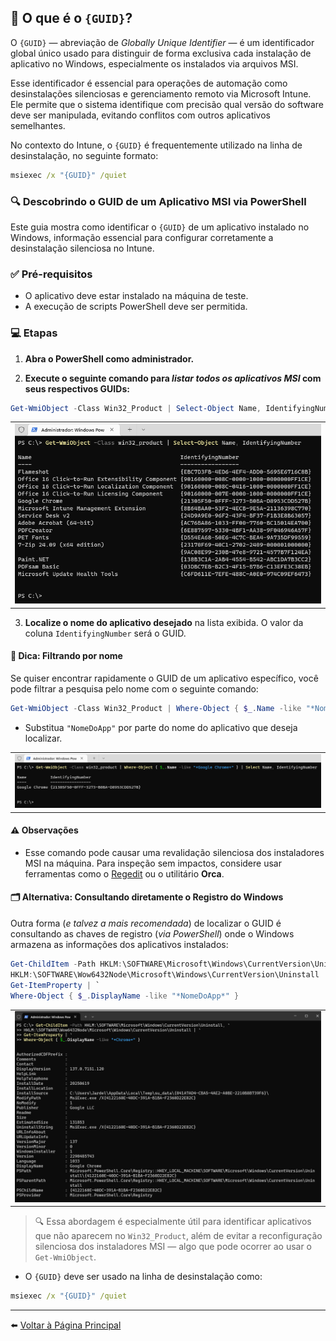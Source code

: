 ## 🧭 O que é o `{GUID}`?

O `{GUID}` — abreviação de *Globally Unique Identifier* — é um identificador global único usado para distinguir de forma exclusiva cada instalação de aplicativo no Windows, especialmente os instalados via arquivos MSI.

Esse identificador é essencial para operações de automação como desinstalações silenciosas e gerenciamento remoto via Microsoft Intune. Ele permite que o sistema identifique com precisão qual versão do software deve ser manipulada, evitando conflitos com outros aplicativos semelhantes.

No contexto do Intune, o `{GUID}` é frequentemente utilizado na linha de desinstalação, no seguinte formato:

```cmd
msiexec /x "{GUID}" /quiet
```

### 🔍 Descobrindo o GUID de um Aplicativo MSI via PowerShell

Este guia mostra como identificar o `{GUID}` de um aplicativo instalado no Windows, informação essencial para configurar corretamente a desinstalação silenciosa no Intune.

### ✅ Pré-requisitos

- O aplicativo deve estar instalado na máquina de teste.
- A execução de scripts PowerShell deve ser permitida.

### 💻 Etapas

1. **Abra o PowerShell como administrador.**

2. **Execute o seguinte comando para *listar todos os aplicativos MSI* com seus respectivos GUIDs:**

```powershell
Get-WmiObject -Class Win32_Product | Select-Object Name, IdentifyingNumber
```
<table>
  <tr>
    <td><img src="imagens/GUID-01.png"></td>
  </tr>
</table>

3. **Localize o nome do aplicativo desejado** na lista exibida. O valor da coluna `IdentifyingNumber` será o GUID.

#### 🎯 Dica: Filtrando por nome

Se quiser encontrar rapidamente o GUID de um aplicativo específico, você pode filtrar a pesquisa pelo nome com o seguinte comando:

```powershell
Get-WmiObject -Class Win32_Product | Where-Object { $_.Name -like "*NomeDoApp*" } | Select Name, IdentifyingNumber
```
- Substitua `"NomeDoApp"` por parte do nome do aplicativo que deseja localizar.

<table>
  <tr>
    <td><img src="imagens/GUID-02.png"></td>
  </tr>
</table>

#### ⚠️ Observações

- Esse comando pode causar uma revalidação silenciosa dos instaladores MSI na máquina. Para inspeção sem impactos, considere usar ferramentas como o [Regedit](https://learn.microsoft.com/en-us/windows/win32/sbscs/registry-entries-for-installed-applications) ou o utilitário **Orca**.

#### 🗂️ Alternativa: Consultando diretamente o Registro do Windows

Outra forma (*e talvez a mais recomendada*) de localizar o GUID é consultando as chaves de registro (*via PowerShell*) onde o Windows armazena as informações dos aplicativos instalados:

```powershell
Get-ChildItem -Path HKLM:\SOFTWARE\Microsoft\Windows\CurrentVersion\Uninstall, `
HKLM:\SOFTWARE\Wow6432Node\Microsoft\Windows\CurrentVersion\Uninstall | `
Get-ItemProperty | `
Where-Object { $_.DisplayName -like "*NomeDoApp*" }
```
<table>
  <tr>
    <td><img src="imagens/GUID-03.png"></td>
  </tr>
</table>

> 🔍 Essa abordagem é especialmente útil para identificar aplicativos que não aparecem no `Win32_Product`, além de evitar a reconfiguração silenciosa dos instaladores MSI — algo que pode ocorrer ao usar o `Get-WmiObject`.

- O `{GUID}` deve ser usado na linha de desinstalação como:

```cmd
msiexec /x "{GUID}" /quiet
```
---

⬅️ [Voltar à Página Principal](https://github.com/jardelsantos78/intune-deploy-apps/tree/main)
